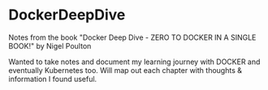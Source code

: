 # DockerDeepDive
Notes from the book "Docker Deep Dive - ZERO TO DOCKER IN A SINGLE BOOK!" by Nigel Poulton

Wanted to take notes and document my learning journey with DOCKER and eventually Kubernetes too. Will map out each chapter with thoughts & information I found useful.
